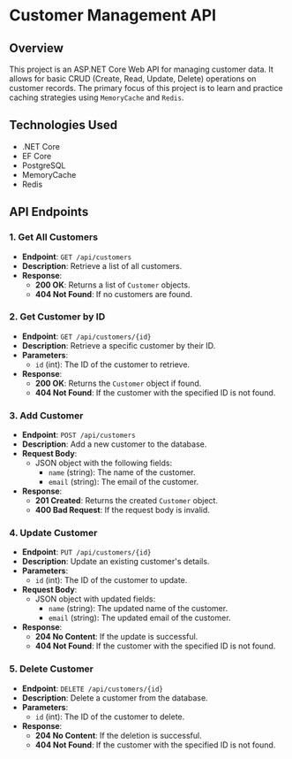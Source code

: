 # Customer Management API

## Overview

This project is an ASP.NET Core Web API for managing customer data. It allows for basic CRUD (Create, Read, Update, Delete) operations on customer records. The primary focus of this project is to learn and practice caching strategies using `MemoryCache` and `Redis`.


## Technologies Used

- .NET Core
- EF Core
- PostgreSQL
- MemoryCache
- Redis 

## API Endpoints

### 1. Get All Customers
- **Endpoint**: `GET /api/customers`
- **Description**: Retrieve a list of all customers.
- **Response**: 
  - **200 OK**: Returns a list of `Customer` objects.
  - **404 Not Found**: If no customers are found.

### 2. Get Customer by ID
- **Endpoint**: `GET /api/customers/{id}`
- **Description**: Retrieve a specific customer by their ID.
- **Parameters**: 
  - `id` (int): The ID of the customer to retrieve.
- **Response**: 
  - **200 OK**: Returns the `Customer` object if found.
  - **404 Not Found**: If the customer with the specified ID is not found.

### 3. Add Customer
- **Endpoint**: `POST /api/customers`
- **Description**: Add a new customer to the database.
- **Request Body**: 
  - JSON object with the following fields:
    - `name` (string): The name of the customer.
    - `email` (string): The email of the customer.
- **Response**: 
  - **201 Created**: Returns the created `Customer` object.
  - **400 Bad Request**: If the request body is invalid.

### 4. Update Customer
- **Endpoint**: `PUT /api/customers/{id}`
- **Description**: Update an existing customer's details.
- **Parameters**: 
  - `id` (int): The ID of the customer to update.
- **Request Body**: 
  - JSON object with updated fields:
    - `name` (string): The updated name of the customer.
    - `email` (string): The updated email of the customer.
- **Response**: 
  - **204 No Content**: If the update is successful.
  - **404 Not Found**: If the customer with the specified ID is not found.

### 5. Delete Customer
- **Endpoint**: `DELETE /api/customers/{id}`
- **Description**: Delete a customer from the database.
- **Parameters**: 
  - `id` (int): The ID of the customer to delete.
- **Response**: 
  - **204 No Content**: If the deletion is successful.
  - **404 Not Found**: If the customer with the specified ID is not found.

